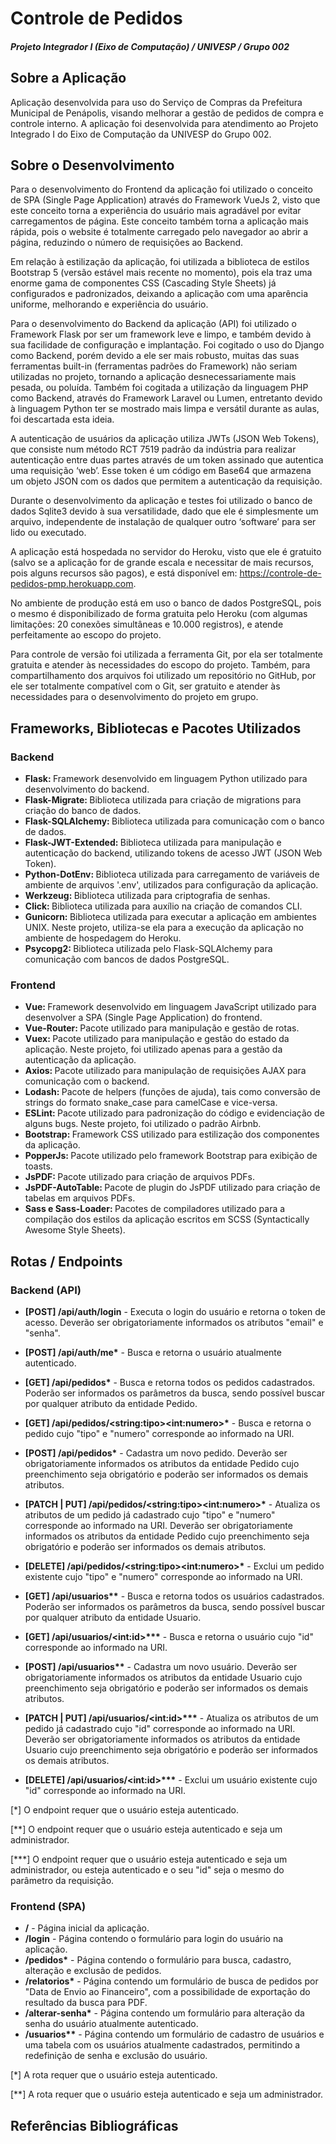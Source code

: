 # Controle de Pedidos

##### Projeto Integrador I (Eixo de Computação) / UNIVESP / Grupo 002

## Sobre a Aplicação

Aplicação desenvolvida para uso do Serviço de Compras da Prefeitura Municipal de Penápolis, visando melhorar a gestão de
pedidos de compra e controle interno. A aplicação foi desenvolvida para atendimento ao Projeto Integrado I do Eixo de
Computação da UNIVESP do Grupo 002.

## Sobre o Desenvolvimento

Para o desenvolvimento do Frontend da aplicação foi utilizado o conceito de SPA (Single Page Application) através do
Framework VueJs 2, visto que este conceito torna a experiência do usuário mais agradável por evitar carregamentos de
página. Este conceito também torna a aplicação mais rápida, pois o website é totalmente carregado pelo navegador ao
abrir a página, reduzindo o número de requisições ao Backend.

Em relação à estilização da aplicação, foi utilizada a biblioteca de estilos Bootstrap 5 (versão estável mais recente no
momento), pois ela traz uma enorme gama de componentes CSS (Cascading Style Sheets) já configurados e padronizados,
deixando a aplicação com uma aparência uniforme, melhorando e experiência do usuário.

Para o desenvolvimento do Backend da aplicação (API) foi utilizado o Framework Flask por ser um framework leve e limpo,
e também devido à sua facilidade de configuração e implantação. Foi cogitado o uso do Django como Backend, porém devido
a ele ser mais robusto, muitas das suas ferramentas built-in (ferramentas padrões do Framework) não seriam utilizadas no
projeto, tornando a aplicação desnecessariamente mais pesada, ou poluída. Também foi cogitada a utilização da linguagem
PHP como Backend, através do Framework Laravel ou Lumen, entretanto devido à linguagem Python ter se mostrado mais limpa
e versátil durante as aulas, foi descartada esta ideia.

A autenticação de usuários da aplicação utiliza JWTs (JSON Web Tokens), que consiste num método RCT 7519 padrão da
indústria para realizar autenticação entre duas partes através de um token assinado que autentica uma requisição ‘web’.
Esse token é um código em Base64 que armazena um objeto JSON com os dados que permitem a autenticação da requisição.

Durante o desenvolvimento da aplicação e testes foi utilizado o banco de dados Sqlite3 devido à sua versatilidade, dado
que ele é simplesmente um arquivo, independente de instalação de qualquer outro ‘software’ para ser lido ou executado.

A aplicação está hospedada no servidor do Heroku, visto que ele é gratuito (salvo se a aplicação for de grande escala e
necessitar de mais recursos, pois alguns recursos são pagos), e está disponível em:
https://controle-de-pedidos-pmp.herokuapp.com.

No ambiente de produção está em uso o banco de dados PostgreSQL, pois o mesmo é disponibilizado de forma gratuita pelo
Heroku (com algumas limitações: 20 conexões simultâneas e 10.000 registros), e atende perfeitamente ao escopo do
projeto.

Para controle de versão foi utilizada a ferramenta Git, por ela ser totalmente gratuita e atender às necessidades do
escopo do projeto. Também, para compartilhamento dos arquivos foi utilizado um repositório no GitHub, por ele ser
totalmente compatível com o Git, ser gratuito e atender às necessidades para o desenvolvimento do projeto em grupo.

## Frameworks, Bibliotecas e Pacotes Utilizados

### Backend

- <b>Flask: </b> Framework desenvolvido em linguagem Python utilizado para desenvolvimento do backend.
- <b>Flask-Migrate: </b> Biblioteca utilizada para criação de migrations para criação do banco de dados.
- <b>Flask-SQLAlchemy: </b> Biblioteca utilizada para comunicação com o banco de dados.
- <b>Flask-JWT-Extended: </b> Biblioteca utilizada para manipulação e autenticação do backend, utilizando tokens de
  acesso JWT (JSON Web Token).
- <b>Python-DotEnv: </b> Biblioteca utilizada para carregamento de variáveis de ambiente de arquivos '.env', utilizados
  para configuração da aplicação.
- <b>Werkzeug: </b> Biblioteca utilizada para criptografia de senhas.
- <b>Click: </b> Biblioteca utilizada para auxílio na criação de comandos CLI.
- <b>Gunicorn: </b> Biblioteca utilizada para executar a aplicação em ambientes UNIX. Neste projeto, utiliza-se ela para
  a execução da aplicação no ambiente de hospedagem do Heroku.
- <b>Psycopg2: </b> Biblioteca utilizada pelo Flask-SQLAlchemy para comunicação com bancos de dados PostgreSQL.

### Frontend

- <b>Vue: </b> Framework desenvolvido em linguagem JavaScript utilizado para desenvolver a SPA (Single Page Application)
  do frontend.
- <b>Vue-Router: </b> Pacote utilizado para manipulação e gestão de rotas.
- <b>Vuex: </b> Pacote utilizado para manipulação e gestão do estado da aplicação. Neste projeto, foi utilizado apenas
  para a gestão da autenticação da aplicação.
- <b>Axios: </b> Pacote utilizado para manipulação de requisições AJAX para comunicação com o backend.
- <b>Lodash: </b> Pacote de helpers (funções de ajuda), tais como conversão de strings do formato snake_case para
  camelCase e vice-versa.
- <b>ESLint: </b> Pacote utilizado para padronização do código e evidenciação de alguns bugs. Neste projeto, foi
  utilizado o padrão Airbnb.
- <b>Bootstrap: </b> Framework CSS utilizado para estilização dos componentes da aplicação.
- <b>PopperJs: </b> Pacote utilizado pelo framework Bootstrap para exibição de toasts.
- <b>JsPDF: </b> Pacote utilizado para criação de arquivos PDFs.
- <b>JsPDF-AutoTable: </b> Pacote de plugin do JsPDF utilizado para criação de tabelas em arquivos PDFs.
- <b>Sass e Sass-Loader: </b> Pacotes de compiladores utilizado para a compilação dos estilos da aplicação escritos em
  SCSS (Syntactically Awesome Style Sheets).

## Rotas / Endpoints

### Backend (API)

- <b>[POST] /api/auth/login</b> - Executa o login do usuário e retorna o token de acesso. Deverão ser obrigatoriamente 
informados os atributos "email" e "senha".
- <b>[POST] /api/auth/me*</b> - Busca e retorna o usuário atualmente autenticado.


- <b>[GET] /api/pedidos*</b> - Busca e retorna todos os pedidos cadastrados. Poderão ser informados os parâmetros da 
busca, sendo possível buscar por qualquer atributo da entidade Pedido.
- <b>[GET] /api/pedidos/\<string:tipo>\<int:numero>*</b> - Busca e retorna o pedido cujo "tipo" e "numero" corresponde 
ao informado na URI.
- <b>[POST] /api/pedidos*</b> - Cadastra um novo pedido. Deverão ser obrigatoriamente informados os atributos da 
entidade Pedido cujo preenchimento seja obrigatório e poderão ser informados os demais atributos. 
- <b>[PATCH | PUT] /api/pedidos/\<string:tipo>\<int:numero>*</b> - Atualiza os atributos de um pedido já cadastrado cujo
"tipo" e "numero" corresponde ao informado na URI. Deverão ser obrigatoriamente informados os atributos da entidade 
Pedido cujo preenchimento seja obrigatório e poderão ser informados os demais atributos.
- <b>[DELETE] /api/pedidos/\<string:tipo>\<int:numero>*</b> - Exclui um pedido existente cujo "tipo" e "numero" 
corresponde ao informado na URI.


- <b>[GET] /api/usuarios**</b> - Busca e retorna todos os usuários cadastrados. Poderão ser informados os parâmetros da 
busca, sendo possível buscar por qualquer atributo da entidade Usuario.
- <b>[GET] /api/usuarios/\<int:id>***</b> - Busca e retorna o usuário cujo "id" corresponde ao informado na URI.
- <b>[POST] /api/usuarios**</b> - Cadastra um novo usuário. Deverão ser obrigatoriamente informados os atributos da 
entidade Usuario cujo preenchimento seja obrigatório e poderão ser informados os demais atributos.
- <b>[PATCH | PUT] /api/usuarios/\<int:id>***</b> - Atualiza os atributos de um pedido já cadastrado cujo "id" 
corresponde ao informado na URI. Deverão ser obrigatoriamente informados os atributos da entidade Usuario cujo 
preenchimento seja obrigatório e poderão ser informados os demais atributos.
- <b>[DELETE] /api/usuarios/\<int:id>***</b> - Exclui um usuário existente cujo "id" corresponde ao informado na URI.

[*] O endpoint requer que o usuário esteja autenticado.

[**] O endpoint requer que o usuário esteja autenticado e seja um administrador.

[***] O endpoint requer que o usuário esteja autenticado e seja um administrador, ou esteja autenticado e o seu "id" 
seja o mesmo do parâmetro da requisição.

### Frontend (SPA)

- <b>/</b> - Página inicial da aplicação.
- <b>/login</b> - Página contendo o formulário para login do usuário na aplicação.
- <b>/pedidos*</b> - Página contendo o formulário para busca, cadastro, alteração e exclusão de pedidos.
- <b>/relatorios*</b> - Página contendo um formulário de busca de pedidos por "Data de Envio ao Financeiro", com a 
possibilidade de exportação do resultado da busca para PDF.
- <b>/alterar-senha*</b> - Página contendo um formulário para alteração da senha do usuário atualmente autenticado.
- <b>/usuarios**</b> - Página contendo um formulário de cadastro de usuários e uma tabela com os usuários atualmente
cadastrados, permitindo a redefinição de senha e exclusão do usuário.

[*] A rota requer que o usuário esteja autenticado.

[**] A rota requer que o usuário esteja autenticado e seja um administrador.

## Referências Bibliográficas